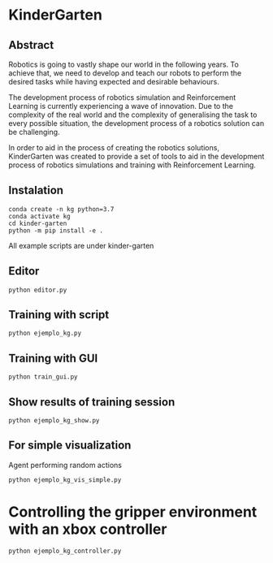 # KinderGarten

## Abstract
Robotics is going to vastly shape our world in the following years. To achieve that, we need to develop and teach our robots to perform the desired tasks while having expected and desirable behaviours.

The development process of robotics simulation and Reinforcement Learning is currently experiencing a wave of innovation. Due to the complexity of the real world and the complexity of generalising the task to every possible situation, the development process of a robotics solution can be challenging.

In order to aid in the process of creating the robotics solutions, KinderGarten was created to provide a set of tools to aid in the development process of robotics simulations and training with Reinforcement Learning.

## Instalation
```
conda create -n kg python=3.7
conda activate kg
cd kinder-garten
python -m pip install -e .
```
All example scripts are under kinder-garten

## Editor
```
python editor.py
```

## Training with script
```
python ejemplo_kg.py
```

## Training with GUI
```
python train_gui.py
```

## Show results of training session
```
python ejemplo_kg_show.py
```

## For simple visualization
Agent performing random actions
```
python ejemplo_kg_vis_simple.py
```

# Controlling the gripper environment with an xbox controller
```
python ejemplo_kg_controller.py
```
